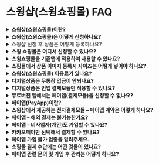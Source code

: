 # 스윙샵(스윙쇼핑몰) FAQ

<details>

<summary><strong>스윙샵(스윙쇼핑몰)이란?</strong></summary>

스윙샵은 누구나 쉽고 편리하게 나만의 쇼핑몰 앱을 만들 수 있는 쇼핑몰 앱제작 서비스!! 입니다.

간단하게 쇼핑몰 신청이 가능하고, 개발비, 구축비 등의 비용 없이 무료로 쇼핑몰 서비스를 이용할 수 있습니다.

**◆제작 비용 없이 무료로 스윙샵 이용이 가능합니다.**

**◆상품등록 및 관리 등의 손쉬운 운영관리가 가능합니다.**

**◆결제시스템을 구축하여, 실제 쇼핑몰과 같은 기능을 동일하게 구현할 수 있어요.**

**◆이미 만들어놓은 스윙 앱이 있다면, 기존 앱에 연동하여 스윙샵 기능을 이용할 수 있습ㄴ디ㅏ.**

**◆ 스윙샵 역시 사용자가 수시로 수정, 업데이트 할 수 있으며 운영에 필요한 모든 툴을 제공합니다.**

**◆ 스윙에서 제공하는 기능 – 푸시, 팝업 등의 마케팅 활용도 모두 이용할 수 있습니다.**



</details>

<details>

<summary><strong>스윙샵(스윙쇼핑몰)은 어떻게 신청하나요?</strong></summary>

스윙 쇼핑몰은 **앱운영페이지 → 내메뉴 → ‘쇼핑몰(결제시스템)신청’**에서 신청하실 수 있습니다.

쇼핑몰서비스 \[결제모듈은] 사용/미사용을 선택해서 적용합니다.

처음에는 ‘미사용’으로 체크 후 스윙샵을 이용해주세요.

앱제작 완료되어 앱을 상용화할 때는 유료앱이용권 구매 후,  ‘사용’으로 변경해서 이용해주시면 됩니다.

스윙샵 신청은 별도 심사나 승인이 없기 때문에 신청 즉시 바로 스윙샵 메뉴를 이용할 수 있습니다.

![](https://wp.swing2app.co.kr/wp-content/uploads/2018/10/%EC%8A%A4%EC%9C%99%EC%83%B52-1.png)

<img src="https://s.w.org/images/core/emoji/11/svg/25b6.svg" alt="▶" data-size="line"> [**스윙샵 신청방법 상세보기**](https://wp.swing2app.co.kr/documentation/swingshop/apply/)

<img src="https://s.w.org/images/core/emoji/11/svg/25b6.svg" alt="▶" data-size="line">[**스윙샵 신청하러가기**](http://www.swing2app.co.kr/view/swing\_shop\_apply)



</details>

<details>

<summary>스윙샵 신청 후 상품은 어떻게 등록하나요?</summary>

스윙샵이 신청되면 스윙샵 메뉴가 앱운영 페이지에 생성됩니다.

스윙샵 메뉴에서 상품관리로 들어가서 카테고리 등록 후, 상품을 등록할 수 있습니다.

어떤 상품을 등록할지에 따라 방법이 다르기 때문에 스윙투앱에서 제공하는 상품등록 매뉴얼을 보시고 작업해주시기 바랍니다.

&#x20;

[1)실물상품 등록하기](https://wp.swing2app.co.kr/documentation/swingshop/registration/)

[2)예약상품 등록하기-날짜 예약상품](https://wp.swing2app.co.kr/documentation/swingshop/reservationproduct/)

[3)예약상품 등록하기 -날짜&시간 예약상품](https://wp.swing2app.co.kr/documentation/swingshop/timereservation-product/)

[4)디지털상품-PDF파일 등록하기](https://wp.swing2app.co.kr/documentation/swingshop/digital-pdf/)

[5)디지털상품-권한 변경 등록하기](https://wp.swing2app.co.kr/documentation/swingshop/authorized-sales/)

[6)디지털상품-영상파일 등록하기](https://wp.swing2app.co.kr/documentation/swingshop/video-file/)

[7)디지털상품-쿠폰등록하기](https://wp.swing2app.co.kr/documentation/swingshop/coupon/)

</details>

<details>

<summary><strong>스윙 쇼핑몰은 어디서 신청할 수 있나요?</strong></summary>

스윙쇼핑몰은 앱운영페이지>내메뉴> ‘쇼핑몰(결제시스템)신청’에서 신청하실 수 있습니다.\
쇼핑몰서비스-결제모듈은 사용/미사용을 선택해서 적용합니다.\
\
[**\[쇼핑몰 서비스 신청하러가기\]**](http://www.swing2app.co.kr/view/swing\_shop\_apply)

</details>

<details>

<summary><strong>스윙쇼핑몰을 기존앱에 적용하여 사용할 수 있나요?</strong></summary>

네 적용가능합니다. 스윙쇼핑몰은 내메뉴에서 신청해서 사용할 수 있는데요.&#x20;

기존에 만들어놓은 앱을 선택해놓고, 해당 앱에 쇼핑몰을 적용하여 이용할 수 있습니다.

따라서 새로 앱을 제작할 필요 없이, 기존에 만들어놓은 앱에 쇼핑몰 기능을 적용하여 이용하시면 됩니다.

</details>

<details>

<summary><strong>쇼핑몰에서 상품 이미지 등록시 사이즈는 어떻게 넣어야 하나요?</strong></summary>

상품등록시 권장 사이즈는 따로 없습니다.&#x20;

상품 이미지는 핸드폰 가로 사이즈에 맞춰서 자동으로 이미지 사이즈가 수정되어 들어갑니다.

</details>

<details>

<summary><strong>스윙샵(스윙쇼핑몰) 이용료가 있나요?</strong></summary>

스윙샵 기능은 무료로 이용할 수 있으며, 쇼핑몰 이용에 납부해야 하는 비용은 없습니다.

전자결제 서비스 페이앱 가입시 들어가는 비용이 있으나, 현재 페이앱 가입비 무료 이벤트를 진행중이기 때문에 무료로 판매점 가입도 가능합니다.

(무료 이벤트 종료일은 미정)

따라서 유료앱이용권 외에 쇼핑몰 기능과 관련하여 들어가는 비용은 없습니다.

</details>

<details>

<summary><strong>디지털상품은 무통장 입금이 안되나요?</strong></summary>

앱에서 디지털 상품- PDF,쿠폰, 영상파일, 권한 등을 판매할 경우는 인앱 결제 모듈을 적용해야 하며, 무통장입금을 하실 수 없습니다.

또한 일반 카드결제 역시 스토어에서는 허용하지 않기 때문에 디지털상품을 판매할 경우 애플과 구글에서 제공하는 인앱 결제모듈을 개발하여 앱에 적용해야 합니다.

무통장입금은 카드결제와 달리 사용자가 언제 입금을 했는지 결제시점을 알 수 없습니다.

결제를 하고 바로 제품을 넣어줘야 하는데(이용기간 등이 있으므로) 관리자가 일일이 관리를 하기가 어렵습니다.

그리고 해당 방법은 스토어에서도 허용되지 않는 결제시스템입니다.

디지털상품의 경우 눈에 보이지 않는 제품을 거래하는 것이기 때문에 별도의 전자결제 없이는 승인을 해주지 않습니다.

스윙샵에서도 무통장입금을 할 경우 신청이 되지 않도록 막아놓았습니다.

인앱을 하기 어렵고, 상품에 꼭 무통장 입금만 하셔야 한다면!!

스윙샵을 이용하지 말고, 게시판이나 공지사항에 입금 계좌번호를 적어놓고 사용자들에게 별도로 입금을 받는 방법으로 이용할 수 있습니다.

다만 해당 내용의(게시판에 계좌번호를 기재해서 돈을 지급 받는 방식) 앱은 앱스토어에는 출시가 불가하오니 참고해주세요!

</details>

<details>

<summary><strong>디지털상품은 인앱 결제모듈만 적용할 수 있나요?</strong></summary>

네 그렇습니다.

앱스토어, 플레이스토어 결제 정책에 따라 앱에서 실물상품을 제외한 디지털 상품(쿠폰, 권한, 파일등의 무형의 서비스)을 판매할 경우 페이앱을 포함 일반 전자결제시스템(카드결제, 무통장입금)은 적용 불가합니다.

(페이앱 가입이 가능해도, 스토어에서 허용하지 않습니다.)

따라서 디지털상품을 적용한 앱을 출시할 계획이라면 페이앱과 같은 전자결제시스템을 적용하는 것이 아니라 애플과 구글에서 제공하는 인앱 결제모듈을 따로 앱에 개발하여 적용해야 합니다.

\-인앱 상담은 문의 게시판(http://www.swing2app.co.kr/view/service\_qa), 업무시간 중은 실시간 채팅을 이용해주시기 바랍니다.

\-인앱은 개발작업이 필요하며 앱 내부 볼륨에 따라 개발 비용은 달라집니다. 상담 후 비용 안내가 가능합니다.

</details>

<details>

<summary><strong>무료버전 앱에서는 페이앱(결제모듈)을 신청할 수 없나요?</strong></summary>

스윙샵 이용은 무료버전앱에서도 모두 이용 가능합니다.

그러나 **페이앱을 신청하실 때에는(실제 결제모듈을 적용) 유료버전앱만 신청이 가능합니다.**

즉 결제서비스를 ‘미사용’으로 체크할 때에는 무료버전도 모두 이용이 가능하며**, ‘사용’으로 체크할 때에는 유료버전앱만 신청이 가능합니다.**

결제서비스(페이앱 신청)를 사용 할 경우는 상용화를 진행하는 것이므로, 유료버전 앱에서만 적용이 가능하구요.

</details>

<details>

<summary><strong>페이앱(PayApp)이란?</strong></summary>

&#x20;페이앱은 전자결제서비스 대행사로 온/오프라인 결제 서비스를 지원하는 업체입니다.

온라인 내 카드결제, 무통장입금, 휴대폰결제 등의 결제 서비스를 제공해주기 때문에 앱 내에서 쇼핑몰 기능이 있어서 결제를 진행해야 할 때는 반드시 페이앱과 같은 전자결제 시스템(모듈)을 연결해야 합니다.

스윙투앱은 페이앱과 제휴하여 스윙투앱에서 제작하는 앱에 페이앱 결제수단을 연동하여 결제가 되도록 지원해드리고 있습니다.

따라서 쇼핑몰 어플을 제작한다면, 페이앱에 판매점으로 가입을 해주셔야 하구요.

가입한 아이디를 앱에 적용하면 앱에서 실제 결제가 가능해집니다.

페이앱은 일반 카드 결제 외에 네이버페이, 카카오페이, 스마일페이, 페이코 결제수단을 모두 지원하기 때문에 다른 서비스를 별도 신청하지 않아도 됩니다.

</details>

<details>

<summary><strong>스윙샵에서 제공하는 전자결제모듈 – 페이앱 계약은 어떻게 하나요?</strong></summary>

쇼핑몰 신청시 결제서비스를 사용할지, 사용하지 않을지를 선택하게 되는데요.&#x20;

결제서비스를 사용 할 경우, 실제 결제가 가능하도록 앱에 결제모듈을 연결해야 합니다.&#x20;

스윙투앱은 전자결제 서비스 대행사인 페이앱(PayApp)과 제휴하고 있기 때문에 페이앱 홈페이지로 접속하여 판매점으로 가입을 진행해주셔야 합니다.

\-페이앱 홈페이지 [https://www.payapp.kr/](https://www.payapp.kr/)

\-가입 안내  [https://www.payapp.kr/homepage/guide/guide2.html](https://www.payapp.kr/homepage/guide/guide2.html)

\-제출서류 [https://www.payapp.kr/homepage/guide/guide3.html](https://www.payapp.kr/homepage/guide/guide3.html)

위의 가입 안내 및 제출서류를 확인하여 페이앱에 직접 가입을 진행해주시기 바랍니다.

</details>

<details>

<summary><strong>페이앱 – 해외 결제는 불가능한가요?</strong></summary>

네 해외결제 판매점은 페이앱 서비스를 이용할 수 없습니다.&#x20;

해외 결제로 운영되고 있는 판매점은 페이앱에 가입할 수 없기 때문에 인앱 결제나 다른 결제모듈 서비스를 이용하셔야 합니다.&#x20;

\_해당 정책은 페이앱에서 2018년 2월 22일 공지된 사항입니다.

</details>

<details>

<summary><strong>페이앱 – 비사업자(개인)도 가입할 수 있나요?</strong></summary>

비사업자(개인)도 페이앱 서비스에 가입하실 수는 있습니다.

그러나 최초 가입 후 페이앱에서 사업자 등록을 유도할 수 있으며, 사업자 등록이 없는 경우 과세 부담이 있을 수 있습니다.

또한 **★비사업자는 신용 카드 결제를 이용할 수 없습니다. \_금융감독원 시정조치로 2018.03.12 정책 시행​**

**카드 결제가 되지 않고, 가입시 휴대전화 결제로 기본 설정됩니다.**

카드 결제를 희망하신다면 사업자를 등록해주시기 바랍니다.

정책을 확인하고 이용에 참고하시기 바랍니다.

</details>

<details>

<summary><strong>카카오페이만 선택해서 결제할 수 있나요?</strong></summary>

네 페이앱 서비스 내에 카카오페이가 제공이 됩니다.

따라서 별도 카카오페이 서비스를 신청하지 않아도, 페이앱만 신청해도 카카오페이를 이용할 수 있습니다.

<img src="https://wp.swing2app.co.kr/wp-content/uploads/2018/09/%EA%B7%B8%EB%A6%BC1-1.jpg" alt="" data-size="original">

이미지 참고)페이앱 적용 – 결제방식 선택

&#x20;![](<../../.gitbook/assets/캡처33 (1) (1).png>)

만약 페이앱을 이용하지 않고, 따로 카카오페이만 앱에 적용한다면 아래 방법을 확인해주세요.

먼저 카카오페이 서비스를 적용하기 위해서는 스윙 유료이용권이 결제가 되어 있어야 합니다.

\*카카오페이 서비스는 스윙 유료이용권 확장형 이상부터 사용할 수 있습니다.

기본형으로 결제를 할 경우 카카오페이 서비스는 이용할 수 없고 스윙 유료이용권 – 확장형, 프리미엄만 적용됩니다.

그리고카카오페이는 스윙에서 제휴하는 서비스가 아니기 때문에 사용자가 직접 카카오페이 서비스에 문의하여 가맹점 승인을 받아야 합니다.

가맹점 승인 완료 후 상점 아이디를 받은 뒤, 스윙투앱으로 문의주시면 안내도와드리겠습니다.

[**⇒ 카카오페이 신규신청 홈페이지**](https://with.kakao.com/kakaopay/index)

</details>

<details>

<summary><strong>페이앱 가입 불가 업종을 알려주세요.</strong></summary>

**페이앱 가입 유의사항 불가업종 확인하기**

[https://payapplite.com/notice/view?articleNo=61](https://payapplite.com/notice/view?articleNo=61)

페이앱 가입 정책에 따라 심사가 거절될 수도 있습니다.

결제에 관련된 심사기 때문에 페이앱 쪽에서도 심사를 꼼꼼히 진행합니다.

가입 불가 업종을 확인해주세요.&#x20;



**\[가입 불가 업종]**&#x20;

**1) 상품을 현금으로 거래 하는 것이 아닌 캐쉬, 적립금 형태로 결제를 하는 경우**

**2) 도박, 불법 거래**

**3) 결제 시 구매자와 판매자가 다이렉트로 연결된 형태가 아닌, 중간 매매업자가 있는 경우**\
**(중간에서 수수료를 떼고 판매자에게 남은 금액 제공)**&#x20;

**4) 업종 확인이 어려운 경우(상품 확인 불가, 실제 거래 경로 확인 불가, 후원, 펀딩, 모금 등)**

**5) 컨텐츠 판매시 해당 컨텐츠가 증권,주식,파생상품 등 금융권 상품일 경우**

**6) 성인용품, 주류 등을 판매**&#x20;

**7) 모바일 상품권 판매, 포인트 충전 상품은 가입 불가**

**8) 업무 대행비용 (비자 신청 대행, 상품 구매 대행 등)**

스윙에서 페이앱을 신청해주신 분들도 위와 같은 사례로 심사가 거절된 사례가 많이 있습니다.

따라서 결제시스템을 적용하시기 위해서 위와 같은 항목들이 있지 않은지 체크해주세요.

페이앱 뿐만 아니라 모든 전자결제시스템에서는 심사가 오래걸리기도 하고 까다롭기 때문에 상품을 판매하려고 해도 승인이 잘 나지 않을 수 있음을 꼭 기억해주세요.

</details>

<details>

<summary><strong>쇼핑몰 결제 수단에는 어떤 것들이 있나요?</strong></summary>

일반 카드결제, 계좌이체, 소액결제(핸드폰결제) 가 기본으로 제공됩니다.&#x20;

그리고 페이앱에서 네이버페이, 카카오페이, 스마일페이, 페이코 결제수단을 모두 제공합니다.

페이앱만 앱에 적용해도 위의 결제 수단을 모두 이용할 수 있습니다.

</details>

<details>

<summary><strong>페이앱 관련 문의 및 가입 후 관리는 어떻게 하나요?</strong></summary>

페이앱 공식 홈페이지를 통해서 문의를 하실 수 있습니다. (카드 수수료, 정산일, 수수료 인상 문의 등)

**\*홈페이지:** [**https://www.payapp.kr**](https://www.payapp.kr/)

**\*고객센터: 1800-3772**

그리고 페이앱 가입이 완료된 사용자 역시 해당 사이트에서 로그인하시면 판매자 관리페이지에서 결제내역을 관리할 수 있습니다.

</details>



